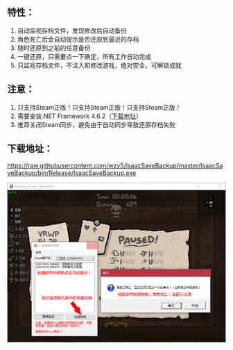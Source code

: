 ## 特性：

1. 自动监视存档文件，发现修改后自动备份
2. 角色死亡后会自动提示是否还原到最近的存档
3. 随时还原到之前的任意备份
4. 一键还原，只需要点一下确定，所有工作自动完成
5. 只监视存档文件，不注入和修改游戏，绝对安全，可解锁成就

## 注意：

1. 只支持Steam正版！只支持Steam正版！只支持Steam正版！
2. 需要安装.NET Framework 4.6.2（[下载地址](https://www.microsoft.com/zh-CN/download/details.aspx?id=53345)）
3. 推荐关闭Steam同步，避免由于自动同步导致还原存档失败

## 下载地址：

<https://raw.githubusercontent.com/wzv5/IsaacSaveBackup/master/IsaacSaveBackup/bin/Release/IsaacSaveBackup.exe>

![screenshot](https://raw.githubusercontent.com/wzv5/IsaacSaveBackup/master/screenshot.png)